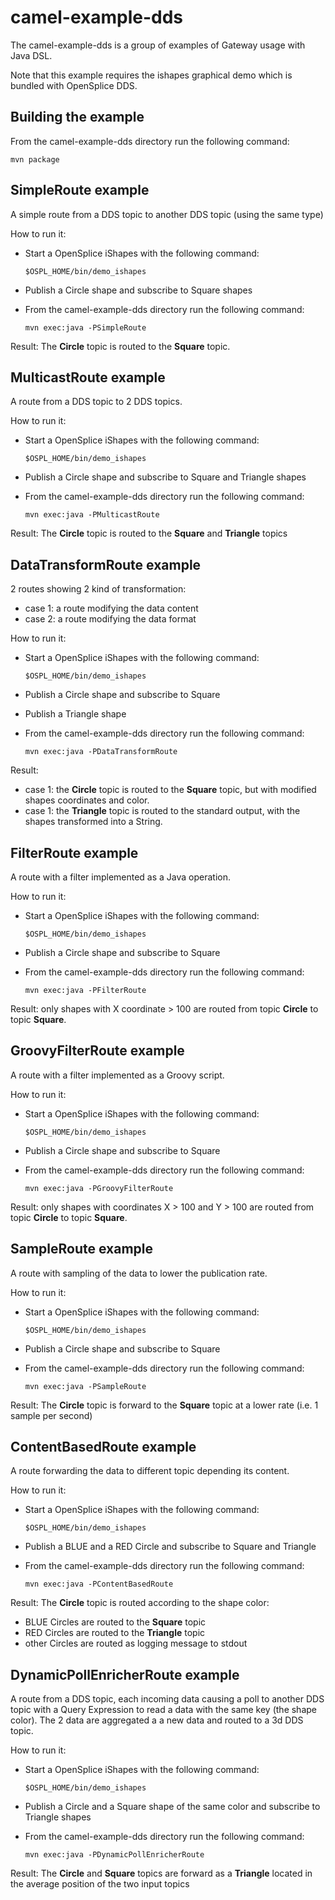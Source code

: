 # camel-example-dds

 The camel-example-dds is a group of examples of Gateway usage with Java DSL.
 
 Note that this example requires the ishapes graphical demo which is bundled with OpenSplice DDS.

## Building the example
 From the camel-example-dds directory run the following command: 

 `mvn package`

## SimpleRoute example
 A simple route from a DDS topic to another DDS topic (using the same type)

 How to run it: 
 - Start a OpenSplice iShapes with the following command:

   `$OSPL_HOME/bin/demo_ishapes`

 - Publish a Circle shape and subscribe to Square shapes

 - From the camel-example-dds directory run the following command:
 
   `mvn exec:java -PSimpleRoute`

 Result: The **Circle** topic is routed to the **Square** topic.


## MulticastRoute example
 A route from a DDS topic to 2 DDS topics.

 How to run it: 
 - Start a OpenSplice iShapes with the following command:
   
   `$OSPL_HOME/bin/demo_ishapes`

 - Publish a Circle shape and subscribe to Square and Triangle shapes

 - From the camel-example-dds directory run the following command:
   
   `mvn exec:java -PMulticastRoute`

 Result: The **Circle** topic is routed to the **Square** and **Triangle** topics


## DataTransformRoute example
 2 routes showing 2 kind of transformation:
  - case 1: a route modifying the data content
  - case 2: a route modifying the data format
 
 How to run it: 
 - Start a OpenSplice iShapes with the following command:
  
   `$OSPL_HOME/bin/demo_ishapes`

 - Publish a Circle shape and subscribe to Square 
 
 - Publish a Triangle shape

 - From the camel-example-dds directory run the following command:
   
   `mvn exec:java -PDataTransformRoute`

 Result: 
  - case 1: the **Circle** topic is routed to the **Square** topic, but with modified shapes coordinates and color.
  - case 1: the **Triangle** topic is routed to the standard output, with the shapes transformed into a String.

  
## FilterRoute example
 A route with a filter implemented as a Java operation.

 How to run it: 
 - Start a OpenSplice iShapes with the following command:
  
   `$OSPL_HOME/bin/demo_ishapes`

 - Publish a Circle shape and subscribe to Square

 - From the camel-example-dds directory run the following command:
   
   `mvn exec:java -PFilterRoute`

 Result: only shapes with X coordinate > 100 are routed from topic **Circle** to topic **Square**.
          
 
## GroovyFilterRoute example
 A route with a filter implemented as a Groovy script.

 How to run it: 
 - Start a OpenSplice iShapes with the following command:
  
   `$OSPL_HOME/bin/demo_ishapes`

 - Publish a Circle shape and subscribe to Square

 - From the camel-example-dds directory run the following command:
   
   `mvn exec:java -PGroovyFilterRoute`

 Result: only shapes with coordinates X > 100 and Y > 100 are routed from topic **Circle** to topic **Square**.

 
## SampleRoute example
 A route with sampling of the data to lower the publication rate.

 How to run it: 
 - Start a OpenSplice iShapes with the following command:
  
   `$OSPL_HOME/bin/demo_ishapes`

 - Publish a Circle shape and subscribe to Square

 - From the camel-example-dds directory run the following command:
   
   `mvn exec:java -PSampleRoute`

Result: The **Circle** topic is forward to the **Square** topic at a lower rate (i.e. 1 sample per second)      


## ContentBasedRoute example
 A route forwarding the data to different topic depending its content. 

 How to run it: 
 - Start a OpenSplice iShapes with the following command:
  
   `$OSPL_HOME/bin/demo_ishapes`

 - Publish a BLUE and a RED Circle and subscribe to Square and Triangle

 - From the camel-example-dds directory run the following command:
   
   `mvn exec:java -PContentBasedRoute`

Result: The **Circle** topic is routed according to the shape color: 
 - BLUE Circles are routed to the **Square** topic
 - RED Circles are routed to the **Triangle** topic
 - other Circles are routed as logging message to stdout      

 
## DynamicPollEnricherRoute example
 A route from a DDS topic, each incoming data causing a poll to another DDS topic with a Query Expression
 to read a data with the same key (the shape color). The 2 data are aggregated a a new data and routed to a 3d DDS topic.

 How to run it: 
 - Start a OpenSplice iShapes with the following command:
  
   `$OSPL_HOME/bin/demo_ishapes`

 - Publish a Circle and a Square shape of the same color and subscribe to Triangle shapes

 - From the camel-example-dds directory run the following command:
   
   `mvn exec:java -PDynamicPollEnricherRoute`

Result: The **Circle** and **Square** topics are forward as a **Triangle** located in the average position of the two input topics


